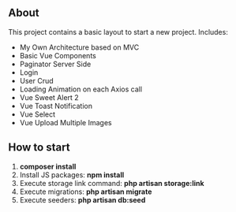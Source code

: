 ## About
This project contains a basic layout to start a new project.
Includes:
- My Own Architecture based on MVC
- Basic Vue Components
- Paginator Server Side
- Login
- User Crud
- Loading Animation on each Axios call
- Vue Sweet Alert 2
- Vue Toast Notification
- Vue Select
- Vue Upload Multiple Images

## How to start
1. **composer install**
2. Install JS packages: **npm install**
3. Execute storage link command: **php artisan storage:link**
4. Execute migrations: **php artisan migrate**
5. Execute seeders: **php artisan db:seed**


